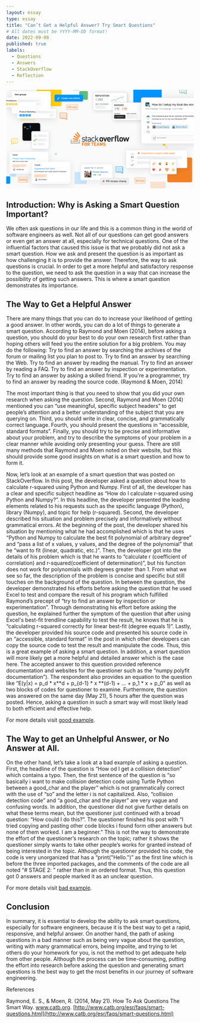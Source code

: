```yaml
---
layout: essay
type: essay
title: "Can’t Get a Helpful Answer? Try Smart Questions"
# All dates must be YYYY-MM-DD format!
date: 2022-09-08
published: true
labels:
  - Questions
  - Answers
  - StackOverflow
  - Reflection
---
```


<img width="700px" class="rounded float-start pe-4" src="../img/essays/stack_overflow.png">

## Introduction: Why is Asking a Smart Question Important?

We often ask questions in our life and this is a common thing in the world of software engineers as well.  Not all of our questions can get good answers or even get an answer at all, especially for technical questions. One of the influential factors that caused this issue is that we probably did not ask a smart question. How we ask and present the question is as important as how challenging it is to provide the answer. Therefore, the way to ask questions is crucial. In order to get a more helpful and satisfactory response to the question, we need to ask the question in a way that can increase the possibility of getting such answers. This is where a smart question demonstrates its importance. 


## The Way to Get a Helpful Answer

There are many things that you can do to increase your likelihood of getting a good answer. In other words, you can do a lot of things to generate a smart question. According to Raymond and Moen (2014), before asking a question, you should do your best to do your own research first rather than hoping others will feed you the entire solution for a big problem. You may do the following:
Try to find an answer by searching the archives of the forum or mailing list you plan to post to.
Try to find an answer by searching the Web.
Try to find an answer by reading the manual.
Try to find an answer by reading a FAQ.
Try to find an answer by inspection or experimentation.
Try to find an answer by asking a skilled friend.
If you're a programmer, try to find an answer by reading the source code. (Raymond & Moen, 2014)

The most important thing is that you need to show that you did your own research when asking the question.
Second, Raymond and Moen (2014) mentioned you can “use meaningful, specific subject headers” to get people’s attention and a better understanding of the subject that you are querying on. Third, you should write in clear, concise, and grammatically correct language. Fourth, you should present the questions in “accessible, standard formats”. Finally, you should try to be precise and informative about your problem, and try to describe the symptoms of your problem in a clear manner while avoiding only presenting your guess. There are still many methods that Raymond and Moen noted on their website, but this should provide some good insights on what is a smart question and how to form it.

Now, let’s look at an example of a smart question that was posted on StackOverflow. In this post, the developer asked a question about how to calculate r-squared using Python and Numpy. First of all, the developer has a clear and specific subject headline as “How do I calculate r-squared using Python and Numpy?”. In this headline, the developer presented the leading elements related to his requests such as the specific language (Python), library (Numpy), and topic for help (r-squared). Second, the developer described his situation and problem precisely and informatively without grammatical errors. At the beginning of the post, the developer shared his situation by mentioning what he had accomplished which is that he uses “Python and Numpy to calculate the best fit polynomial of arbitrary degree” and “pass a list of x values, y values, and the degree of the polynomial” that he “want to fit (linear, quadratic, etc.)”. Then, the developer got into the details of his problem which is that he wants to “calculate r (coefficient of correlation) and r-squared(coefficient of determination)”, but his function does not work for polynomials with degrees greater than 1. From what we see so far, the description of the problem is concise and specific but still touches on the background of the question. In between the question, the developer demonstrated his efforts before asking the question that he used Excel to test and compare the result of his program which fulfilled Raymond’s precept of “try to find an answer by inspection or experimentation”. Through demonstrating his effort before asking the question, he explained further the symptom of the question that after using Excel's best-fit trendline capability to test the result, he knows that he is “calculating r-squared correctly for linear best-fit (degree equals 1)”. Lastly, the developer provided his source code and presented his source code in an “accessible, standard format” in the post in which other developers can copy the source code to test the result and manipulate the code. Thus, this is a great example of asking a smart question.
In addition, a smart question will more likely get a more helpful and detailed answer which is the case here. The accepted answer to this question provided reference documentation and websites for the questioner such as the “numpy.polyfit documentation”). The respondent also provides an equation to the question like “E(y|x) = p_d * x**d + p_{d-1} * x **(d-1) + ... + p_1 * x + p_0" as well as two blocks of codes for questioner to examine. Furthermore, the question was answered on the same day (May 21), 5 hours after the question was posted. Hence, asking a question in such a smart way will most likely lead to both efficient and effective help.

For more details visit [good example](https://stackoverflow.com/questions/893657/how-do-i-calculate-r-squared-using-python-and-numpy?rq=1).


## The Way to get an Unhelpful Answer, or No Answer at All.

On the other hand, let’s take a look at a bad example of asking a question. First, the headline of the question is “How od I get a collision detection” which contains a typo. Then, the first sentence of the question is “so basically i want to make collision detection code using Turtle Python between a good_char and the player” which is not grammatically correct with the use of “so” and the letter i is not capitalized. Also, “collision detection code” and “a good_char and the player” are very vague and confusing words. In addition, the questioner did not give further details on what these terms mean, but the questioner just continued with a broad question: “How could I do this?”. The questioner finished his post with “I tried copying and pasting other code blocks i found form other answers but none of them worked. I am a beginner.” This is not the way to demonstrate the effort of the questioner’s research on the topic; rather it shows the questioner simply wants to take other people’s works for granted instead of being interested in the topic. Although the questioner provided his code, the code is very unorganized that has a “print("Hello.")” as the first line which is before the three imported packages, and the comments of the code are all noted “# STAGE 2: ” rather than in an ordered format. Thus, this question got 0 answers and people marked it as an unclear question.

For more details visit [bad example](https://stackoverflow.com/questions/73642603/how-od-i-get-a-collision-detection).


## Conclusion

In summary, it is essential to develop the ability to ask smart questions, especially for software engineers, because it is the best way to get a rapid, responsive, and helpful answer. On another hand, the path of asking questions in a bad manner such as being very vague about the question, writing with many grammatical errors, being impolite, and trying to let others do your homework for you, is not the method to get adequate help from other people. Although the process can be time-consuming, putting the effort into research before asking the question and generating smart questions is the best way to get the most benefits in our journey of software engineering.


References

Raymond, E. S., & Moen, R. (2014, May 21). How To Ask Questions The Smart Way. www.catb.org. [http://www.catb.org/esr/faqs/smart-questions.html](http://www.catb.org/esr/faqs/smart-questions.html) 
